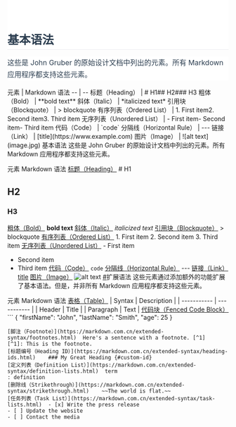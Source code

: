 <html>
<body>
<!--StartFragment--><h2 id="基本语法" style="font-weight: 600; line-height: 1.25; font-size: 1.65rem; padding-bottom: 0.3rem; border-bottom: 1px solid rgb(234, 236, 239); margin-top: -3.1rem; padding-top: 4.6rem; margin-bottom: 0px; color: rgb(44, 62, 80); font-family: -apple-system, BlinkMacSystemFont, &quot;Segoe UI&quot;, Roboto, Oxygen, Ubuntu, Cantarell, &quot;Fira Sans&quot;, &quot;Droid Sans&quot;, &quot;Helvetica Neue&quot;, sans-serif; font-style: normal; font-variant-ligatures: normal; font-variant-caps: normal; letter-spacing: normal; orphans: 2; text-align: start; text-indent: 0px; text-transform: none; widows: 2; word-spacing: 0px; -webkit-text-stroke-width: 0px; white-space: normal; background-color: rgb(255, 255, 255); text-decoration-thickness: initial; text-decoration-style: initial; text-decoration-color: initial;">基本语法</h2><p style="line-height: 1.7; color: rgb(44, 62, 80); font-family: -apple-system, BlinkMacSystemFont, &quot;Segoe UI&quot;, Roboto, Oxygen, Ubuntu, Cantarell, &quot;Fira Sans&quot;, &quot;Droid Sans&quot;, &quot;Helvetica Neue&quot;, sans-serif; font-size: 16px; font-style: normal; font-variant-ligatures: normal; font-variant-caps: normal; font-weight: 400; letter-spacing: normal; orphans: 2; text-align: start; text-indent: 0px; text-transform: none; widows: 2; word-spacing: 0px; -webkit-text-stroke-width: 0px; white-space: normal; background-color: rgb(255, 255, 255); text-decoration-thickness: initial; text-decoration-style: initial; text-decoration-color: initial;">这些是 John Gruber 的原始设计文档中列出的元素。所有 Markdown 应用程序都支持这些元素。</p>
元素 | Markdown 语法
-- | --
标题（Heading） | # H1## H2### H3
粗体（Bold） | **bold text**
斜体（Italic） | *italicized text*
引用块（Blockquote） | > blockquote
有序列表（Ordered List） | 1. First item2. Second item3. Third item
无序列表（Unordered List） | - First item- Second item- Third item
代码（Code） | `code`
分隔线（Horizontal Rule） | ---
链接（Link） | [title](https://www.example.com)
图片（Image） | ![alt text](image.jpg)

<!--EndFragment-->
</body>
</html>基本语法
这些是 John Gruber 的原始设计文档中列出的元素。所有 Markdown 应用程序都支持这些元素。

元素	Markdown 语法
[标题（Heading）](https://markdown.com.cn/basic-syntax/headings.html)	# H1
## H2
### H3
[粗体（Bold）](https://markdown.com.cn/basic-syntax/bold.html)	**bold text**
[斜体（Italic）](https://markdown.com.cn/basic-syntax/italic.html)	*italicized text*
[引用块（Blockquote）](https://markdown.com.cn/basic-syntax/blockquotes.html)	> blockquote
[有序列表（Ordered List）](https://markdown.com.cn/basic-syntax/ordered-lists.html)	1. First item
2. Second item
3. Third item
[无序列表（Unordered List）](https://markdown.com.cn/basic-syntax/unordered-lists.html)	- First item
- Second item
- Third item
[代码（Code）](https://markdown.com.cn/basic-syntax/code.html)	`code`
[分隔线（Horizontal Rule）](https://markdown.com.cn/basic-syntax/horizontal-rules.html)	---
[链接（Link）](https://markdown.com.cn/basic-syntax/links.html)	[title](https://www.example.com)
[图片（Image）](https://markdown.com.cn/basic-syntax/images.html)	![alt text](image.jpg)
[#](https://markdown.com.cn/cheat-sheet.html#%E6%89%A9%E5%B1%95%E8%AF%AD%E6%B3%95)扩展语法
这些元素通过添加额外的功能扩展了基本语法。但是，并非所有 Markdown 应用程序都支持这些元素。

元素	Markdown 语法
[表格（Table）](https://markdown.com.cn/extended-syntax/tables.html)	| Syntax      | Description |
| ----------- | ----------- |
| Header      | Title       |
| Paragraph   | Text        |
[代码块（Fenced Code Block）](https://markdown.com.cn/extended-syntax/fenced-code-blocks.html)	```
{
  "firstName": "John",
  "lastName": "Smith",
  "age": 25
}
```
[脚注（Footnote）](https://markdown.com.cn/extended-syntax/footnotes.html)	Here's a sentence with a footnote. [^1]
[^1]: This is the footnote.
[标题编号（Heading ID）](https://markdown.com.cn/extended-syntax/heading-ids.html)	### My Great Heading {#custom-id}
[定义列表（Definition List）](https://markdown.com.cn/extended-syntax/definition-lists.html)	term
: definition
[删除线（Strikethrough）](https://markdown.com.cn/extended-syntax/strikethrough.html)	~~The world is flat.~~
[任务列表（Task List）](https://markdown.com.cn/extended-syntax/task-lists.html)	- [x] Write the press release
- [ ] Update the website
- [ ] Contact the media